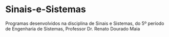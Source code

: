 # Sinais-e-Sistemas
Programas desenvolvidos na disciplina de Sinais e Sistemas, do 5º período de Engenharia de Sistemas, Professor Dr. Renato Dourado Maia
